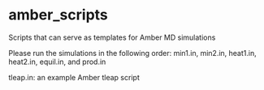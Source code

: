 # amber_scripts

Scripts that can serve as templates for Amber MD simulations

Please run the simulations in the following order: min1.in, min2.in, heat1.in, heat2.in, equil.in, and prod.in 

tleap.in: an example Amber tleap script
